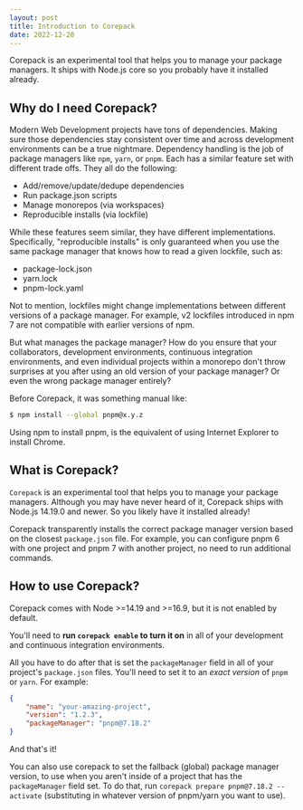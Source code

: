```yaml
---
layout: post
title: Introduction to Corepack
date: 2022-12-20
---
```


Corepack is an experimental tool that helps you to manage your package managers. It ships with Node.js core so you probably have it installed already.

## Why do I need Corepack?

Modern Web Development projects have tons of dependencies. Making sure those dependencies stay consistent over time and across development environments can be a true nightmare. Dependency handling is the job of package managers like `npm`, `yarn`, or `pnpm`. Each has a similar feature set with different trade offs. They all do the following:

- Add/remove/update/dedupe dependencies
- Run package.json scripts
- Manage monorepos (via workspaces)
- Reproducible installs (via lockfile)

While these features seem similar, they have different implementations. Specifically, "reproducible installs" is only guaranteed when you use the same package manager that knows how to read a given lockfile, such as:

- package-lock.json
- yarn.lock
- pnpm-lock.yaml

Not to mention, lockfiles might change implementations between different versions of a package manager. For example, v2 lockfiles introduced in npm 7 are not compatible with earlier versions of npm.

But what manages the package manager? How do you ensure that your collaborators, development environments, continuous integration environments, and even individual projects within a monorepo don't throw surprises at you after using an old version of your package manager? Or even the wrong package manager entirely?

Before Corepack, it was something manual like:

```sh
$ npm install --global pnpm@x.y.z
```

Using npm to install pnpm, is the equivalent of using Internet Explorer to install Chrome.

## What is Corepack?

`Corepack` is an experimental tool that helps you to manage your package managers. Although you may have never heard of it, Corepack ships with Node.js 14.19.0 and newer. So you likely have it installed already!

Corepack transparently installs the correct package manager version based on the closest `package.json` file. For example, you can configure pnpm 6 with one project and pnpm 7 with another project, no need to run additional commands.

## How to use Corepack?

Corepack comes with Node >=14.19 and >=16.9, but it is not enabled by default.

You'll need to **run `corepack enable` to turn it on** in all of your development and continuous integration environments.

All you have to do after that is set the `packageManager` field in all of your project's `package.json` files. You'll need to set it to an *exact version* of `pnpm` or `yarn`. For example:

```json
{
	"name": "your-amazing-project",
	"version": "1.2.3",
	"packageManager": "pnpm@7.18.2"
}
```
And that's it!

You can also use corepack to set the fallback (global) package manager version, to use when you aren't inside of a project that has the `packageManager` field set. To do that, run `corepack prepare pnpm@7.18.2 --activate` (substituting in whatever version of pnpm/yarn you want to use).


